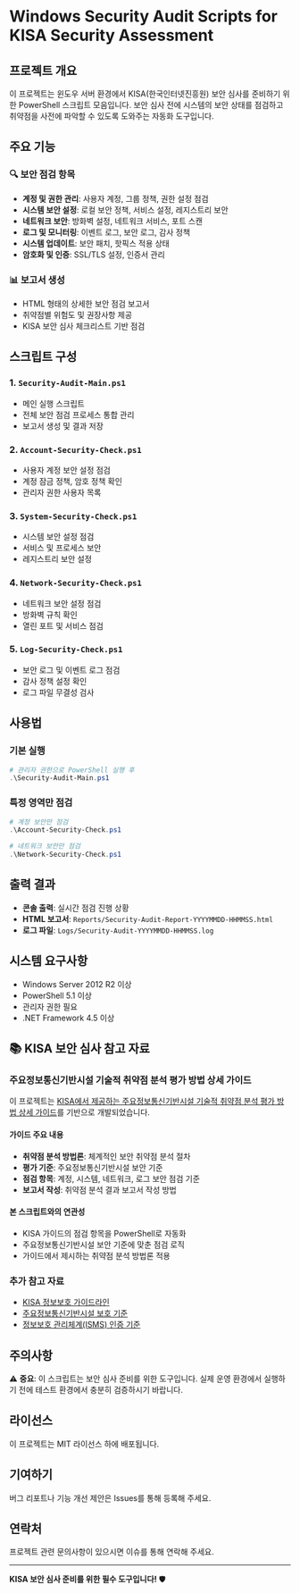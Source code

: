 # Windows Security Audit Scripts for KISA Security Assessment

## 프로젝트 개요

이 프로젝트는 윈도우 서버 환경에서 KISA(한국인터넷진흥원) 보안 심사를 준비하기 위한 PowerShell 스크립트 모음입니다. 보안 심사 전에 시스템의 보안 상태를 점검하고 취약점을 사전에 파악할 수 있도록 도와주는 자동화 도구입니다.

## 주요 기능

### 🔍 보안 점검 항목
- **계정 및 권한 관리**: 사용자 계정, 그룹 정책, 권한 설정 점검
- **시스템 보안 설정**: 로컬 보안 정책, 서비스 설정, 레지스트리 보안
- **네트워크 보안**: 방화벽 설정, 네트워크 서비스, 포트 스캔
- **로그 및 모니터링**: 이벤트 로그, 보안 로그, 감사 정책
- **시스템 업데이트**: 보안 패치, 핫픽스 적용 상태
- **암호화 및 인증**: SSL/TLS 설정, 인증서 관리

### 📊 보고서 생성
- HTML 형태의 상세한 보안 점검 보고서
- 취약점별 위험도 및 권장사항 제공
- KISA 보안 심사 체크리스트 기반 점검

## 스크립트 구성

### 1. `Security-Audit-Main.ps1`
- 메인 실행 스크립트
- 전체 보안 점검 프로세스 통합 관리
- 보고서 생성 및 결과 저장

### 2. `Account-Security-Check.ps1`
- 사용자 계정 보안 설정 점검
- 계정 잠금 정책, 암호 정책 확인
- 관리자 권한 사용자 목록

### 3. `System-Security-Check.ps1`
- 시스템 보안 설정 점검
- 서비스 및 프로세스 보안
- 레지스트리 보안 설정

### 4. `Network-Security-Check.ps1`
- 네트워크 보안 설정 점검
- 방화벽 규칙 확인
- 열린 포트 및 서비스 점검

### 5. `Log-Security-Check.ps1`
- 보안 로그 및 이벤트 로그 점검
- 감사 정책 설정 확인
- 로그 파일 무결성 검사

## 사용법

### 기본 실행
```powershell
# 관리자 권한으로 PowerShell 실행 후
.\Security-Audit-Main.ps1
```

### 특정 영역만 점검
```powershell
# 계정 보안만 점검
.\Account-Security-Check.ps1

# 네트워크 보안만 점검
.\Network-Security-Check.ps1
```

## 출력 결과

- **콘솔 출력**: 실시간 점검 진행 상황
- **HTML 보고서**: `Reports/Security-Audit-Report-YYYYMMDD-HHMMSS.html`
- **로그 파일**: `Logs/Security-Audit-YYYYMMDD-HHMMSS.log`

## 시스템 요구사항

- Windows Server 2012 R2 이상
- PowerShell 5.1 이상
- 관리자 권한 필요
- .NET Framework 4.5 이상

## 📚 KISA 보안 심사 참고 자료

### 주요정보통신기반시설 기술적 취약점 분석 평가 방법 상세 가이드
이 프로젝트는 [KISA에서 제공하는 주요정보통신기반시설 기술적 취약점 분석 평가 방법 상세 가이드](https://www.kisa.or.kr/2060204/form?postSeq=12&lang_type=KO&page=1)를 기반으로 개발되었습니다.

#### 가이드 주요 내용
- **취약점 분석 방법론**: 체계적인 보안 취약점 분석 절차
- **평가 기준**: 주요정보통신기반시설 보안 기준
- **점검 항목**: 계정, 시스템, 네트워크, 로그 보안 점검 기준
- **보고서 작성**: 취약점 분석 결과 보고서 작성 방법

#### 본 스크립트와의 연관성
- KISA 가이드의 점검 항목을 PowerShell로 자동화
- 주요정보통신기반시설 보안 기준에 맞춘 점검 로직
- 가이드에서 제시하는 취약점 분석 방법론 적용

### 추가 참고 자료
- [KISA 정보보호 가이드라인](https://www.kisa.or.kr)
- [주요정보통신기반시설 보호 기준](https://www.kisa.or.kr)
- [정보보호 관리체계(ISMS) 인증 기준](https://www.kisa.or.kr)

## 주의사항

⚠️ **중요**: 이 스크립트는 보안 심사 준비를 위한 도구입니다. 실제 운영 환경에서 실행하기 전에 테스트 환경에서 충분히 검증하시기 바랍니다.

## 라이선스

이 프로젝트는 MIT 라이선스 하에 배포됩니다.

## 기여하기

버그 리포트나 기능 개선 제안은 Issues를 통해 등록해 주세요.

## 연락처

프로젝트 관련 문의사항이 있으시면 이슈를 통해 연락해 주세요.

---

**KISA 보안 심사 준비를 위한 필수 도구입니다!** 🛡️
